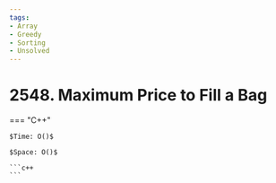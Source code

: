 ```yaml
---
tags:
- Array
- Greedy
- Sorting
- Unsolved
---
```



# 2548. Maximum Price to Fill a Bag

=== "C++"

    $Time: O()$

    $Space: O()$

    ```c++
    ```